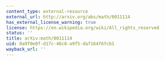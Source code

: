 ```yaml
---
content_type: external-resource
external_url: http://arxiv.org/abs/math/0011114
has_external_license_warning: true
license: https://en.wikipedia.org/wiki/All_rights_reserved
status: ''
title: arXiv:math/0011114
uid: 0a9f0e0f-d17c-46c8-a9f5-daf164f6fcb1
wayback_url: ''
---
```

